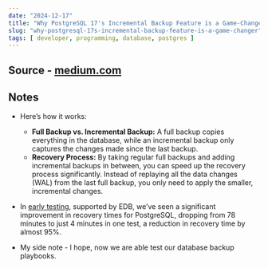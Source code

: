 ```yaml
---
date: "2024-12-17"
title: "Why PostgreSQL 17's Incremental Backup Feature is a Game-Changer"
slug: "why-postgresql-17s-incremental-backup-feature-is-a-game-changer"
tags: [ developer, programming, database, postgres ]
---
```




## Source - [medium.com][1]

## Notes
* Here’s how it works:
  * **Full Backup vs. Incremental Backup:** A full backup copies everything in the database, while an incremental backup only captures the changes made since the last backup.
  * **Recovery Process:** By taking regular full backups and adding incremental backups in between, you can speed up the recovery process significantly. Instead of replaying all the data changes (WAL) from the last full backup, you only need to apply the smaller, incremental changes.
* In [early testing][2], supported by EDB, we’ve seen a significant improvement in recovery times for PostgreSQL, dropping from 78 minutes to just 4 minutes in one test, a reduction in recovery time by almost 95%.
* My side note - I hope, now we are able test our database backup playbooks.



  [1]: https://www.enterprisedb.com/blog/why-postgresql-17s-incremental-backup-feature-game-changer
  [2]: https://www.postgresql.org/message-id/CAKZiRmybH_v9C4WcnzAYtJwjCvmFsuFcMq1Tfx2s+RB9hOUyNA@mail.gmail.com
